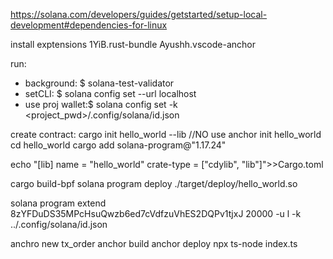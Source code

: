 https://solana.com/developers/guides/getstarted/setup-local-development#dependencies-for-linux

install exptensions
1YiB.rust-bundle
Ayushh.vscode-anchor

run:

-   background: $ solana-test-validator
-   setCLI: $ solana config set --url localhost
-   use proj wallet:$ solana config set -k <project_pwd>/.config/solana/id.json

create contract:
cargo init hello_world --lib //NO use anchor init hello_world
cd hello_world
cargo add solana-program@"1.17.24"

echo "[lib]
name = "hello_world"
crate-type = ["cdylib", "lib"]">>Cargo.toml

cargo build-bpf
solana program deploy ./target/deploy/hello_world.so

solana program extend 8zYFDuDS35MPcHsuQwzb6ed7cVdfzuVhES2DQPv1tjxJ 20000 -u l -k ../.config/solana/id.json

anchro new tx_order
anchor build
anchor deploy
npx ts-node index.ts

